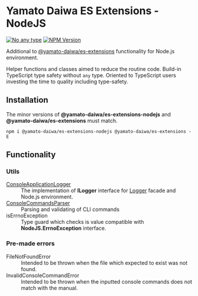 # Yamato Daiwa ES Extensions - NodeJS

[![No any type](https://img.shields.io/badge/Type_safety-No_any-brightgreen.svg?style=flat)]()
[![NPM Version](https://img.shields.io/npm/v/@yamato-daiwa/es-extensions-nodejs)](https://www.npmjs.com/package/@yamato-daiwa/es-extensions-nodejs)

Additional to [@yamato-daiwa/es-extensions](https://www.npmjs.com/package/@yamato-daiwa/es-extensions) functionality 
for Node.js environment. 

Helper functions and classes aimed to reduce the routine code.
Build-in TypeScript type safety without `any` type.
Oriented to TypeScript users investing the time to quality including type-safety.


## Installation

The minor versions of **@yamato-daiwa/es-extensions-nodejs** and **@yamato-daiwa/es-extensions** must match.

```
npm i @yamato-daiwa/es-extensions-nodejs @yamato-daiwa/es-extensions -E
```


## Functionality
### Utils

<dl>

  <dt><a href="https://github.com/TokugawaTakeshi/Yamato-Daiwa-ES-Extensions/blob/master/NodeJS/Package/Documentation/Logging/ConsoleApplicationLogger/ConsoleApplicationLogger.md">ConsoleApplicationLogger</a></dt>
  <dd>The implementation of <b>ILogger</b> interface for <a href="https://github.com/TokugawaTakeshi/Yamato-Daiwa-ES-Extensions/blob/master/CoreLibrary/Package/Documentation/Logging/Logger/Logger.md">Logger</a> facade and Node.js environment.</dd>

  <dt><a href="https://ee.yamato-daiwa.com/NodeJS/ConsoleCommandsParser/ConsoleCommandsParser.english.html">ConsoleCommandsParser</a></dt>
  <dd>Parsing and validating of CLI commands</dd>

  <dt>isErrnoException</dt>
  <dd>Type guard which checks is value compatible with <b>NodeJS.ErrnoException</b> interface.</dd>

</dl>


### Pre-made errors

<dl>

  <dt>FileNotFoundError</dt>
  <dd>Intended to be thrown when the file which expected to exist was not found.</dd>
  
  <dt>InvalidConsoleCommandError</dt>
  <dd>Intended to be thrown when the inputted console commands does not match with the manual.</dd>
  
</dl>
